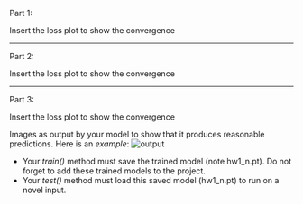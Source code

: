 Part 1:

Insert the loss plot to show the convergence

---

Part 2:

Insert the loss plot to show the convergence

---

Part 3:

Insert the loss plot to show the convergence

Images as output by your model to show that it produces reasonable predictions. Here is an *example*:
![output](https://github.com/user-attachments/assets/bed9b60a-a320-479d-a766-2a5d612e2b02)



- Your _train()_ method must save the trained model (note hw1_n.pt). Do not forget to add these trained models to the project. 
- Your _test()_ method must load this saved model (hw1_n.pt) to run on a novel input.
